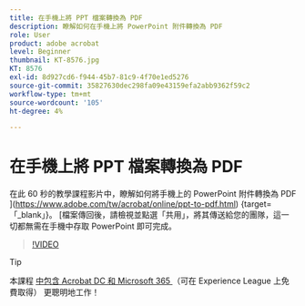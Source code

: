 ```yaml
---
title: 在手機上將 PPT 檔案轉換為 PDF
description: 瞭解如何在手機上將 PowerPoint 附件轉換為 PDF
role: User
product: adobe acrobat
level: Beginner
thumbnail: KT-8576.jpg
KT: 8576
exl-id: 8d927cd6-f944-45b7-81c9-4f70e1ed5276
source-git-commit: 35827630dec298fa09e43159efa2abb9362f59c2
workflow-type: tm+mt
source-wordcount: '105'
ht-degree: 4%

---
```


# 在手機上將 PPT 檔案轉換為 PDF

在此 60 秒的教學課程影片中，瞭解如何將手機上的 PowerPoint 附件轉換為 PDF ](https://www.adobe.com/tw/acrobat/online/ppt-to-pdf.html) {target=「_blank」}。 [檔案傳回後，請檢視並點選「共用」，將其傳送給您的團隊，這一切都無需在手機中存取 PowerPoint 即可完成。

>[!VIDEO](https://video.tv.adobe.com/v/336366?hidetitle=true)

>[!TIP]
>
>本課程 [ 中包含 Acrobat DC 和 Microsoft 365 ](https://experienceleague.adobe.com/?recommended=Acrobat-U-1-2021.microsoft365) （可在 Experience League 上免費取得） 更聰明地工作！
